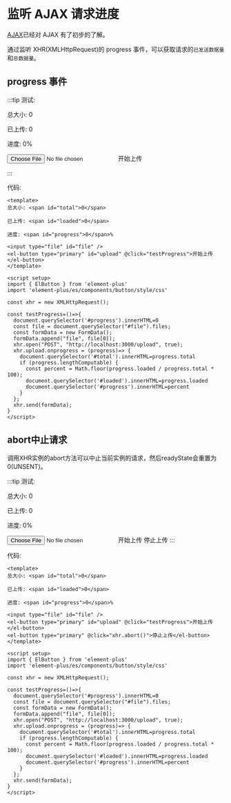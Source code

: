 <script setup>
import { ElButton } from 'element-plus'
import 'element-plus/es/components/button/style/css'

const xhr = new XMLHttpRequest();

const testProgress=()=>{
  document.querySelector('#progress').innerHTML=0
  const file = document.querySelector("#file").files;
  const formData = new FormData();
  formData.append("file", file[0]);
  xhr.open("POST", "http://localhost:3000/upload", true);
  xhr.upload.onprogress = (progress)=> { 
    document.querySelector('#total').innerHTML=progress.total
    if (progress.lengthComputable) {
      const percent = Math.floor(progress.loaded / progress.total * 100);
      document.querySelector('#loaded').innerHTML=progress.loaded
      document.querySelector('#progress').innerHTML=percent
    }
  };
  xhr.send(formData);
}

const testProgress1=()=>{
  document.querySelector('#progress1').innerHTML=0
  const file = document.querySelector("#file1").files;
  const formData = new FormData();
  formData.append("file", file[0]);
  xhr.open("POST", "http://localhost:3000/upload", true);
  xhr.upload.onprogress = (progress)=> { 
    document.querySelector('#total1').innerHTML=progress.total
    if (progress.lengthComputable) {
      const percent = Math.floor(progress.loaded / progress.total * 100);
      document.querySelector('#loaded1').innerHTML=progress.loaded
      document.querySelector('#progress1').innerHTML=percent
    }
  };
  xhr.send(formData);
}
</script>

# 监听 AJAX 请求进度

[AJAX](/AllDocs/Frontend/AJAX.md)已经对 AJAX 有了初步的了解。

通过监听 XHR(XMLHttpRequest)的 progress 事件，可以获取请求的`已发送数据量`和`总数据量`。

## progress 事件

:::tip 测试:

总大小: <span id="total">0</span>

已上传: <span id="loaded">0</span>

进度: <span id="progress">0</span>%

<input type="file" id="file" />
<el-button type="primary" id="upload" @click="testProgress">开始上传</el-button>

:::

代码:

```vue
<template>
总大小: <span id="total">0</span>

已上传: <span id="loaded">0</span>

进度: <span id="progress">0</span>%

<input type="file" id="file" />
<el-button type="primary" id="upload" @click="testProgress">开始上传</el-button>
</template>

<script setup>
import { ElButton } from 'element-plus'
import 'element-plus/es/components/button/style/css'

const xhr = new XMLHttpRequest();

const testProgress=()=>{
  document.querySelector('#progress').innerHTML=0
  const file = document.querySelector("#file").files;
  const formData = new FormData();
  formData.append("file", file[0]);
  xhr.open("POST", "http://localhost:3000/upload", true);
  xhr.upload.onprogress = (progress)=> { 
    document.querySelector('#total').innerHTML=progress.total
    if (progress.lengthComputable) {
      const percent = Math.floor(progress.loaded / progress.total * 100);
      document.querySelector('#loaded').innerHTML=progress.loaded
      document.querySelector('#progress').innerHTML=percent
    }
  };
  xhr.send(formData);
}
</script>
```

## abort中止请求

调用XHR实例的abort方法可以中止当前实例的请求，然后readyState会重置为0(UNSENT)。

:::tip 测试:

总大小: <span id="total1">0</span>

已上传: <span id="loaded1">0</span>

进度: <span id="progress1">0</span>%

<input type="file" id="file1" />
<el-button type="primary" id="upload1" @click="testProgress1">开始上传</el-button>
<el-button type="primary" @click="xhr.abort()">停止上传</el-button>
:::

代码:

```vue
<template>
总大小: <span id="total">0</span>

已上传: <span id="loaded">0</span>

进度: <span id="progress">0</span>%

<input type="file" id="file" />
<el-button type="primary" id="upload" @click="testProgress">开始上传</el-button>
<el-button type="primary" @click="xhr.abort()">停止上传</el-button>
</template>

<script setup>
import { ElButton } from 'element-plus'
import 'element-plus/es/components/button/style/css'

const xhr = new XMLHttpRequest();

const testProgress=()=>{
  document.querySelector('#progress').innerHTML=0
  const file = document.querySelector("#file").files;
  const formData = new FormData();
  formData.append("file", file[0]);
  xhr.open("POST", "http://localhost:3000/upload", true);
  xhr.upload.onprogress = (progress)=> { 
    document.querySelector('#total').innerHTML=progress.total
    if (progress.lengthComputable) {
      const percent = Math.floor(progress.loaded / progress.total * 100);
      document.querySelector('#loaded').innerHTML=progress.loaded
      document.querySelector('#progress').innerHTML=percent
    }
  };
  xhr.send(formData);
}
</script>
```